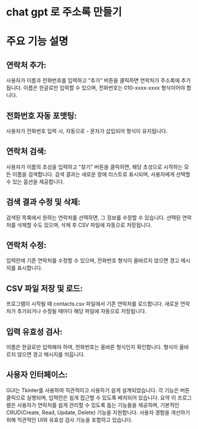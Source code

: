 # chat gpt 로 주소록 만들기

# 주요 기능 설명

## 연락처 추가:

사용자가 이름과 전화번호를 입력하고 "추가" 버튼을 클릭하면 연락처가 주소록에 추가됩니다.
이름은 한글로만 입력할 수 있으며, 전화번호는 010-xxxx-xxxx 형식이어야 합니다.
## 전화번호 자동 포맷팅:

사용자가 전화번호 입력 시, 자동으로 - 문자가 삽입되어 형식이 유지됩니다.
## 연락처 검색:

사용자가 이름의 초성을 입력하고 "찾기" 버튼을 클릭하면, 해당 초성으로 시작하는 모든 이름을 검색합니다.
검색 결과는 새로운 창에 리스트로 표시되며, 사용자에게 선택할 수 있는 옵션을 제공합니다.
## 검색 결과 수정 및 삭제:

검색된 목록에서 원하는 연락처를 선택하면, 그 정보를 수정할 수 있습니다.
선택된 연락처를 삭제할 수도 있으며, 삭제 후 CSV 파일에 자동으로 저장됩니다.
## 연락처 수정:

입력란에 기존 연락처를 수정할 수 있으며, 전화번호 형식이 올바르지 않으면 경고 메시지를 표시합니다.
## CSV 파일 저장 및 로드:

프로그램이 시작될 때 contacts.csv 파일에서 기존 연락처를 로드합니다.
새로운 연락처가 추가되거나 수정될 때마다 해당 파일에 자동으로 저장됩니다.
## 입력 유효성 검사:

이름은 한글로만 입력해야 하며, 전화번호는 올바른 형식인지 확인합니다.
형식이 올바르지 않으면 경고 메시지를 띄웁니다.
## 사용자 인터페이스:

GUI는 Tkinter를 사용하여 직관적이고 사용하기 쉽게 설계되었습니다.
각 기능은 버튼 클릭으로 실행되며, 입력란은 쉽게 접근할 수 있도록 배치되어 있습니다.
요약
이 프로그램은 사용자가 연락처를 쉽게 관리할 수 있도록 돕는 기능들을 제공하며, 기본적인 CRUD(Create, Read, Update, Delete) 기능을 지원합니다. 사용자 경험을 개선하기 위해 직관적인 UI와 유효성 검사 기능을 포함하고 있습니다.



